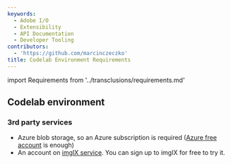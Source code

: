 ```yaml
---
keywords:
  - Adobe I/O
  - Extensibility
  - API Documentation
  - Developer Tooling
contributors:
  - 'https://github.com/marcinczeczko'
title: Codelab Environment Requirements
---
```


import Requirements from '../transclusions/requirements.md'

<Requirements/>

## Codelab environment

### 3rd party services

- Azure blob storage, so an Azure subscription is required ([Azure free account][azure-free-account] is enough)
- An account on [imgIX service][imgix]. You can sign up to imgIX for free to try it.

[experience-cloud]: https://www.adobe.com/experience-cloud.html
[firefly-get-access]: ../../overview/getting-access.md
[azure-free-account]: https://azure.microsoft.com/en-us/free/
[imgix]: https://www.imgix.com/
